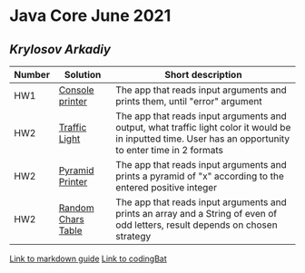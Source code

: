 # Java Core June 2021

## *Krylosov Arkadiy*

| Number | Solution  | Short description
| --- | --- | --- |
| HW1 | [Console printer](https://github.com/NikolaevArtem/Java_Core_June_2021/tree/feature/KrylosovArkady/src/main/java/homework_1) | The app that reads input arguments and prints them, until "error" argument |
| HW2 | [Traffic Light](https://github.com/NikolaevArtem/Java_Core_June_2021/tree/feature/KrylosovArkady/src/main/java/homework_2/trafficLight) | The app that reads input arguments and output, what traffic light color it would be in inputted time. User has an opportunity to enter time in 2 formats |
| HW2 | [Pyramid Printer](https://github.com/NikolaevArtem/Java_Core_June_2021/tree/feature/KrylosovArkady/src/main/java/homework_2/pyramidPrinter) | The app that reads input arguments and prints a pyramid of "x" according to the entered positive integer|
| HW2 | [Random Chars Table](https://github.com/NikolaevArtem/Java_Core_June_2021/tree/feature/KrylosovArkady/src/main/java/homework_2/randomCharsTable) | The app that reads input arguments and prints an array and a String of even of odd letters, result depends on chosen strategy| 
[Link to markdown guide](https://github.com/adam-p/markdown-here/wiki/Markdown-Cheatsheet)
[Link to codingBat](https://codingbat.com/done?user=krylosov.arkady@yandex.ru&tag=8157289593)
